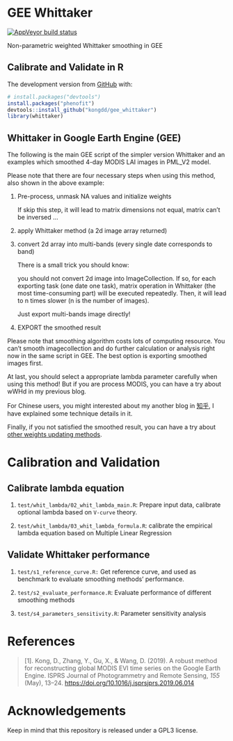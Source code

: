 
<!-- README.md is generated from README.Rmd. Please edit that file -->

# GEE Whittaker

<!-- badges: start -->

[![AppVeyor build
status](https://ci.appveyor.com/api/projects/status/github/kongdd/gee_whittaker?branch=master&svg=true)](https://ci.appveyor.com/project/kongdd/gee_whittaker)
<!-- badges: end -->

Non-parametric weighted Whittaker smoothing in GEE

## Calibrate and Validate in R

The development version from [GitHub](https://github.com/) with:

``` r
# install.packages("devtools")
install.packages("phenofit")
devtools::install_github("kongdd/gee_whittaker")
library(whittaker)
```

## Whittaker in Google Earth Engine (GEE)

The following is the main GEE script of the simpler version Whittaker
and an examples which smoothed 4-day MODIS LAI images in PML\_V2
model.

Please note that there are four necessary steps when using this method,
also shown in the above example:

1.  Pre-process, unmask NA values and initialize weights
    
    If skip this step, it will lead to matrix dimensions not equal,
    matrix can’t be inversed …

2.  apply Whittaker method (a 2d image array returned)

3.  convert 2d array into multi-bands (every single date corresponds to
    band)
    
    There is a small trick you should know:
    
    you should not convert 2d image into ImageCollection. If so, for
    each exporting task (one date one task), matrix operation in
    Whittaker (the most time-consuming part) will be executed
    repeatedly. Then, it will lead to n times slower (n is the number of
    images).
    
    Just export multi-bands image directly\!

4.  EXPORT the smoothed result

Please note that smoothing algorithm costs lots of computing resource.
You can’t smooth imagecollection and do further calculation or analysis
right now in the same script in GEE. The best option is exporting
smoothed images first.

At last, you should select a appropriate lambda parameter carefully when
using this method\! But if you are process MODIS, you can have a try
about wWHd in my previous blog.

For Chinese users, you might interested about my another blog in
[知乎](https://zhuanlan.zhihu.com/p/76278313), I have explained some
technique details in it.

Finally, if you not satisfied the smoothed result, you can have a try
about [other weights updating
methods](https://github.com/kongdd/phenofit/blob/master/R/wFUN.R).

# Calibration and Validation

## Calibrate lambda equation

1.  `test/whit_lambda/02_whit_lambda_main.R`: Prepare input data,
    calibrate optional lambda based on `V-curve` theory.

2.  `test/whit_lambda/03_whit_lambda_formula.R`: calibrate the empirical
    lambda equation based on Multiple Linear Regression

## Validate Whittaker performance

1.  `test/s1_reference_curve.R:` Get reference curve, and used as
    benchmark to evaluate smoothing methods’ performance.

2.  `test/s2_evaluate_performance.R`: Evaluate performance of different
    smoothing methods

3.  `test/s4_parameters_sensitivity.R`: Parameter sensitivity analysis

# **References**

> \[1\]. Kong, D., Zhang, Y., Gu, X., & Wang, D. (2019). A robust method
> for reconstructing global MODIS EVI time series on the Google Earth
> Engine. ISPRS Journal of Photogrammetry and Remote Sensing, *155*
> (May), 13–24. <https://doi.org/10.1016/j.isprsjprs.2019.06.014>

# Acknowledgements

Keep in mind that this repository is released under a GPL3 license.
